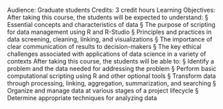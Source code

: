 Audience:
Graduate students
Credits:
3 credit hours
Learning Objectives:
After taking this course, the students will be expected to understand:
§ Essential concepts and characteristics of data
§ The purpose of scripting for data management using R and R-Studio
§ Principles and practices in data screening, cleaning, linking, and visualizations
§ The importance of clear communication of results to decision-makers
§ The key ethical challenges associated with applications of data science in a variety of
contexts
After taking this course, the students will be able to:
§ Identify a problem and the data needed for addressing the problem
§ Perform basic computational scripting using R and other optional tools
§ Transform data through processing, linking, aggregation, summarization, and searching § Organize and manage data at various stages of a project lifecycle
§ Determine appropriate techniques for analyzing data
